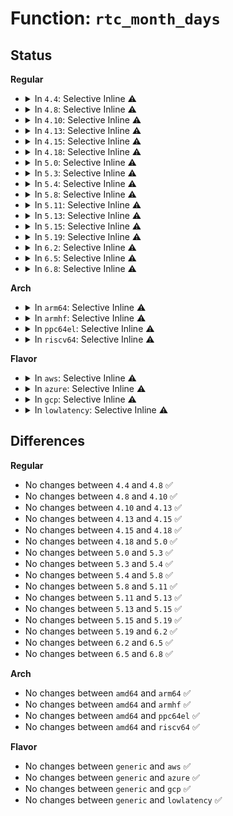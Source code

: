 # Function: <code>rtc_month_days</code>

## Status
<b>Regular</b>
<ul>
<li>
<details>
<summary>In <code>4.4</code>: Selective Inline ⚠️</summary>

```c
int rtc_month_days(unsigned int month, unsigned int year);
```

**Collision:** Unique Global

**Inline:** Selective

**Transformation:** False

**Instances:**

```
In drivers/rtc/rtc-lib.c (ffffffff81672f60)
Location: drivers/rtc/rtc-lib.c:33
Inline: True
Inline callers:
  - drivers/rtc/rtc-lib.c:rtc_time64_to_tm
  - drivers/rtc/rtc-lib.c:rtc_valid_tm
Direct callers:
  - drivers/rtc/interface.c:__rtc_read_alarm
```
**Symbols:**

```
ffffffff81672f60-ffffffff81672fb3: rtc_month_days (STB_GLOBAL)
```
</details>
</li>
<li>
<details>
<summary>In <code>4.8</code>: Selective Inline ⚠️</summary>

```c
int rtc_month_days(unsigned int month, unsigned int year);
```

**Collision:** Unique Global

**Inline:** Selective

**Transformation:** False

**Instances:**

```
In drivers/rtc/rtc-lib.c (ffffffff816d3a38)
Location: drivers/rtc/rtc-lib.c:33
Inline: True
Inline callers:
  - drivers/rtc/rtc-lib.c:rtc_valid_tm
  - drivers/rtc/rtc-lib.c:rtc_time64_to_tm
Direct callers:
  - drivers/rtc/interface.c:__rtc_read_alarm
```
**Symbols:**

```
ffffffff816d3750-ffffffff816d37a3: rtc_month_days (STB_GLOBAL)
```
</details>
</li>
<li>
<details>
<summary>In <code>4.10</code>: Selective Inline ⚠️</summary>

```c
int rtc_month_days(unsigned int month, unsigned int year);
```

**Collision:** Unique Global

**Inline:** Selective

**Transformation:** False

**Instances:**

```
In drivers/rtc/rtc-lib.c (ffffffff81703718)
Location: drivers/rtc/rtc-lib.c:33
Inline: True
Inline callers:
  - drivers/rtc/rtc-lib.c:rtc_valid_tm
  - drivers/rtc/rtc-lib.c:rtc_time64_to_tm
Direct callers:
  - drivers/rtc/interface.c:__rtc_read_alarm
  - drivers/rtc/rtc-cmos.c:cmos_validate_alarm
  - drivers/rtc/rtc-cmos.c:cmos_validate_alarm
```
**Symbols:**

```
ffffffff81703430-ffffffff81703483: rtc_month_days (STB_GLOBAL)
```
</details>
</li>
<li>
<details>
<summary>In <code>4.13</code>: Selective Inline ⚠️</summary>

```c
int rtc_month_days(unsigned int month, unsigned int year);
```

**Collision:** Unique Global

**Inline:** Selective

**Transformation:** False

**Instances:**

```
In drivers/rtc/rtc-lib.c (ffffffff81718efc)
Location: drivers/rtc/rtc-lib.c:33
Inline: True
Inline callers:
  - drivers/rtc/rtc-lib.c:rtc_valid_tm
  - drivers/rtc/rtc-lib.c:rtc_time64_to_tm
Direct callers:
  - drivers/rtc/interface.c:__rtc_read_alarm
  - drivers/rtc/rtc-cmos.c:cmos_validate_alarm
  - drivers/rtc/rtc-cmos.c:cmos_validate_alarm
```
**Symbols:**

```
ffffffff81718c20-ffffffff81718c7b: rtc_month_days (STB_GLOBAL)
```
</details>
</li>
<li>
<details>
<summary>In <code>4.15</code>: Selective Inline ⚠️</summary>

```c
int rtc_month_days(unsigned int month, unsigned int year);
```

**Collision:** Unique Global

**Inline:** Selective

**Transformation:** False

**Instances:**

```
In drivers/rtc/rtc-lib.c (ffffffff8178a0dc)
Location: drivers/rtc/rtc-lib.c:33
Inline: True
Inline callers:
  - drivers/rtc/rtc-lib.c:rtc_valid_tm
  - drivers/rtc/rtc-lib.c:rtc_time64_to_tm
Direct callers:
  - drivers/rtc/interface.c:__rtc_read_alarm
  - drivers/rtc/rtc-cmos.c:cmos_validate_alarm
  - drivers/rtc/rtc-cmos.c:cmos_validate_alarm
```
**Symbols:**

```
ffffffff81789e00-ffffffff81789e5b: rtc_month_days (STB_GLOBAL)
```
</details>
</li>
<li>
<details>
<summary>In <code>4.18</code>: Selective Inline ⚠️</summary>

```c
int rtc_month_days(unsigned int month, unsigned int year);
```

**Collision:** Unique Global

**Inline:** Selective

**Transformation:** False

**Instances:**

```
In drivers/rtc/rtc-lib.c (ffffffff817cb1ea)
Location: drivers/rtc/rtc-lib.c:33
Inline: True
Inline callers:
  - drivers/rtc/rtc-lib.c:rtc_valid_tm
  - drivers/rtc/rtc-lib.c:rtc_time64_to_tm
Direct callers:
  - drivers/rtc/interface.c:__rtc_read_alarm
  - drivers/rtc/rtc-cmos.c:cmos_validate_alarm
  - drivers/rtc/rtc-cmos.c:cmos_validate_alarm
```
**Symbols:**

```
ffffffff817caf10-ffffffff817caf6b: rtc_month_days (STB_GLOBAL)
```
</details>
</li>
<li>
<details>
<summary>In <code>5.0</code>: Selective Inline ⚠️</summary>

```c
int rtc_month_days(unsigned int month, unsigned int year);
```

**Collision:** Unique Global

**Inline:** Selective

**Transformation:** False

**Instances:**

```
In drivers/rtc/lib.c (ffffffff817f289a)
Location: drivers/rtc/lib.c:33
Inline: True
Inline callers:
  - drivers/rtc/lib.c:rtc_valid_tm
  - drivers/rtc/lib.c:rtc_time64_to_tm
Direct callers:
  - drivers/rtc/interface.c:__rtc_read_alarm
  - drivers/rtc/rtc-cmos.c:cmos_validate_alarm
  - drivers/rtc/rtc-cmos.c:cmos_validate_alarm
```
**Symbols:**

```
ffffffff817f25c0-ffffffff817f261b: rtc_month_days (STB_GLOBAL)
```
</details>
</li>
<li>
<details>
<summary>In <code>5.3</code>: Selective Inline ⚠️</summary>

```c
int rtc_month_days(unsigned int month, unsigned int year);
```

**Collision:** Unique Global

**Inline:** Selective

**Transformation:** False

**Instances:**

```
In drivers/rtc/lib.c (ffffffff8183358b)
Location: drivers/rtc/lib.c:30
Inline: True
Inline callers:
  - drivers/rtc/lib.c:rtc_valid_tm
  - drivers/rtc/lib.c:rtc_time64_to_tm
Direct callers:
  - drivers/rtc/interface.c:__rtc_read_alarm
  - drivers/rtc/rtc-cmos.c:cmos_validate_alarm
  - drivers/rtc/rtc-cmos.c:cmos_validate_alarm
```
**Symbols:**

```
ffffffff818332a0-ffffffff818332f2: rtc_month_days (STB_GLOBAL)
```
</details>
</li>
<li>
<details>
<summary>In <code>5.4</code>: Selective Inline ⚠️</summary>

```c
int rtc_month_days(unsigned int month, unsigned int year);
```

**Collision:** Unique Global

**Inline:** Selective

**Transformation:** False

**Instances:**

```
In drivers/rtc/lib.c (ffffffff81864ecb)
Location: drivers/rtc/lib.c:30
Inline: True
Inline callers:
  - drivers/rtc/lib.c:rtc_valid_tm
  - drivers/rtc/lib.c:rtc_time64_to_tm
Direct callers:
  - drivers/rtc/interface.c:__rtc_read_alarm
  - drivers/rtc/rtc-cmos.c:cmos_validate_alarm
  - drivers/rtc/rtc-cmos.c:cmos_validate_alarm
```
**Symbols:**

```
ffffffff81864be0-ffffffff81864c32: rtc_month_days (STB_GLOBAL)
```
</details>
</li>
<li>
<details>
<summary>In <code>5.8</code>: Selective Inline ⚠️</summary>

```c
int rtc_month_days(unsigned int month, unsigned int year);
```

**Collision:** Unique Global

**Inline:** Selective

**Transformation:** False

**Instances:**

```
In drivers/rtc/lib.c (ffffffff8193881b)
Location: drivers/rtc/lib.c:30
Inline: True
Inline callers:
  - drivers/rtc/lib.c:rtc_valid_tm
  - drivers/rtc/lib.c:rtc_time64_to_tm
Direct callers:
  - drivers/rtc/interface.c:__rtc_read_alarm
  - drivers/rtc/rtc-cmos.c:cmos_validate_alarm
  - drivers/rtc/rtc-cmos.c:cmos_validate_alarm
```
**Symbols:**

```
ffffffff81938420-ffffffff81938472: rtc_month_days (STB_GLOBAL)
```
</details>
</li>
<li>
<details>
<summary>In <code>5.11</code>: Selective Inline ⚠️</summary>

```c
int rtc_month_days(unsigned int month, unsigned int year);
```

**Collision:** Unique Global

**Inline:** Selective

**Transformation:** False

**Instances:**

```
In drivers/rtc/lib.c (ffffffff8193eb4b)
Location: drivers/rtc/lib.c:30
Inline: True
Inline callers:
  - drivers/rtc/lib.c:rtc_valid_tm
  - drivers/rtc/lib.c:rtc_time64_to_tm
Direct callers:
  - drivers/rtc/interface.c:__rtc_read_alarm
  - drivers/rtc/rtc-cmos.c:cmos_validate_alarm
  - drivers/rtc/rtc-cmos.c:cmos_validate_alarm
```
**Symbols:**

```
ffffffff8193e750-ffffffff8193e7a2: rtc_month_days (STB_GLOBAL)
```
</details>
</li>
<li>
<details>
<summary>In <code>5.13</code>: Selective Inline ⚠️</summary>

```c
int rtc_month_days(unsigned int month, unsigned int year);
```

**Collision:** Unique Global

**Inline:** Selective

**Transformation:** False

**Instances:**

```
In drivers/rtc/lib.c (ffffffff8192233b)
Location: drivers/rtc/lib.c:30
Inline: True
Inline callers:
  - drivers/rtc/lib.c:rtc_valid_tm
  - drivers/rtc/lib.c:rtc_time64_to_tm
Direct callers:
  - drivers/rtc/interface.c:__rtc_read_alarm
  - drivers/rtc/rtc-cmos.c:cmos_validate_alarm
  - drivers/rtc/rtc-cmos.c:cmos_validate_alarm
```
**Symbols:**

```
ffffffff81921f50-ffffffff81921fa2: rtc_month_days (STB_GLOBAL)
```
</details>
</li>
<li>
<details>
<summary>In <code>5.15</code>: Selective Inline ⚠️</summary>

```c
int rtc_month_days(unsigned int month, unsigned int year);
```

**Collision:** Unique Global

**Inline:** Selective

**Transformation:** False

**Instances:**

```
In drivers/rtc/lib.c (ffffffff819c52bf)
Location: drivers/rtc/lib.c:30
Inline: True
Inline callers:
  - drivers/rtc/lib.c:rtc_valid_tm
Direct callers:
  - drivers/rtc/interface.c:__rtc_read_alarm
  - drivers/rtc/rtc-cmos.c:cmos_validate_alarm
  - drivers/rtc/rtc-cmos.c:cmos_validate_alarm
```
**Symbols:**

```
ffffffff819c4f00-ffffffff819c4f7b: rtc_month_days (STB_GLOBAL)
```
</details>
</li>
<li>
<details>
<summary>In <code>5.19</code>: Selective Inline ⚠️</summary>

```c
int rtc_month_days(unsigned int month, unsigned int year);
```

**Collision:** Unique Global

**Inline:** Selective

**Transformation:** False

**Instances:**

```
In drivers/rtc/lib.c (ffffffff81b258c7)
Location: drivers/rtc/lib.c:30
Inline: True
Inline callers:
  - drivers/rtc/lib.c:rtc_valid_tm
Direct callers:
  - drivers/rtc/interface.c:__rtc_read_alarm
  - drivers/rtc/rtc-cmos.c:cmos_validate_alarm
  - drivers/rtc/rtc-cmos.c:cmos_validate_alarm
```
**Symbols:**

```
ffffffff81b25460-ffffffff81b254e5: rtc_month_days (STB_GLOBAL)
```
</details>
</li>
<li>
<details>
<summary>In <code>6.2</code>: Selective Inline ⚠️</summary>

```c
int rtc_month_days(unsigned int month, unsigned int year);
```

**Collision:** Unique Global

**Inline:** Selective

**Transformation:** False

**Instances:**

```
In drivers/rtc/lib.c (ffffffff81cb8e87)
Location: drivers/rtc/lib.c:30
Inline: True
Inline callers:
  - drivers/rtc/lib.c:rtc_valid_tm
Direct callers:
  - drivers/rtc/interface.c:__rtc_read_alarm
  - drivers/rtc/rtc-cmos.c:cmos_validate_alarm
  - drivers/rtc/rtc-cmos.c:cmos_validate_alarm
```
**Symbols:**

```
ffffffff81cb89c0-ffffffff81cb8a45: rtc_month_days (STB_GLOBAL)
```
</details>
</li>
<li>
<details>
<summary>In <code>6.5</code>: Selective Inline ⚠️</summary>

```c
int rtc_month_days(unsigned int month, unsigned int year);
```

**Collision:** Unique Global

**Inline:** Selective

**Transformation:** False

**Instances:**

```
In drivers/rtc/lib.c (ffffffff81d205b7)
Location: drivers/rtc/lib.c:30
Inline: True
Inline callers:
  - drivers/rtc/lib.c:rtc_valid_tm
Direct callers:
  - drivers/rtc/interface.c:__rtc_read_alarm
  - drivers/rtc/rtc-cmos.c:cmos_validate_alarm
  - drivers/rtc/rtc-cmos.c:cmos_validate_alarm
```
**Symbols:**

```
ffffffff81d20120-ffffffff81d201a5: rtc_month_days (STB_GLOBAL)
```
</details>
</li>
<li>
<details>
<summary>In <code>6.8</code>: Selective Inline ⚠️</summary>

```c
int rtc_month_days(unsigned int month, unsigned int year);
```

**Collision:** Unique Global

**Inline:** Selective

**Transformation:** False

**Instances:**

```
In drivers/rtc/lib.c (ffffffff81dd62e7)
Location: drivers/rtc/lib.c:30
Inline: True
Inline callers:
  - drivers/rtc/lib.c:rtc_valid_tm
Direct callers:
  - drivers/rtc/interface.c:__rtc_read_alarm
  - drivers/rtc/rtc-cmos.c:cmos_validate_alarm
  - drivers/rtc/rtc-cmos.c:cmos_validate_alarm
```
**Symbols:**

```
ffffffff81dd5e50-ffffffff81dd5ed5: rtc_month_days (STB_GLOBAL)
```
</details>
</li>
</ul>
<b>Arch</b>
<ul>
<li>
<details>
<summary>In <code>arm64</code>: Selective Inline ⚠️</summary>

```c
int rtc_month_days(unsigned int month, unsigned int year);
```

**Collision:** Unique Global

**Inline:** Selective

**Transformation:** False

**Instances:**

```
In drivers/rtc/lib.c (ffff800010aa66d0)
Location: drivers/rtc/lib.c:30
Inline: True
Inline callers:
  - drivers/rtc/lib.c:rtc_valid_tm
  - drivers/rtc/lib.c:rtc_time64_to_tm
Direct callers:
  - drivers/rtc/interface.c:__rtc_read_alarm
  - drivers/rtc/rtc-rtd119x.c:rtd119x_rtc_read_time
  - drivers/rtc/rtc-rtd119x.c:rtd119x_rtc_read_time
```
**Symbols:**

```
ffff800010aa6320-ffff800010aa63b0: rtc_month_days (STB_GLOBAL)
```
</details>
</li>
<li>
<details>
<summary>In <code>armhf</code>: Selective Inline ⚠️</summary>

```c
int rtc_month_days(unsigned int month, unsigned int year);
```

**Collision:** Unique Global

**Inline:** Selective

**Transformation:** False

**Instances:**

```
In drivers/rtc/lib.c (c0b84f68)
Location: drivers/rtc/lib.c:30
Inline: True
Inline callers:
  - drivers/rtc/lib.c:rtc_valid_tm
  - drivers/rtc/lib.c:rtc_time64_to_tm
Direct callers:
  - drivers/rtc/interface.c:__rtc_read_alarm
```
**Symbols:**

```
c0b84e18-c0b84e8c: rtc_month_days (STB_GLOBAL)
```
</details>
</li>
<li>
<details>
<summary>In <code>ppc64el</code>: Selective Inline ⚠️</summary>

```c
int rtc_month_days(unsigned int month, unsigned int year);
```

**Collision:** Unique Global

**Inline:** Selective

**Transformation:** False

**Instances:**

```
In drivers/rtc/lib.c (c000000000b8724c)
Location: drivers/rtc/lib.c:30
Inline: True
Inline callers:
  - drivers/rtc/lib.c:rtc_valid_tm
  - drivers/rtc/lib.c:rtc_time64_to_tm
Direct callers:
  - drivers/rtc/interface.c:__rtc_read_alarm
```
**Symbols:**

```
c000000000b86e10-c000000000b86eb8: rtc_month_days (STB_GLOBAL)
```
</details>
</li>
<li>
<details>
<summary>In <code>riscv64</code>: Selective Inline ⚠️</summary>

```c
int rtc_month_days(unsigned int month, unsigned int year);
```

**Collision:** Unique Global

**Inline:** Selective

**Transformation:** False

**Instances:**

```
In drivers/rtc/lib.c (ffffffe0006b2a50)
Location: drivers/rtc/lib.c:30
Inline: True
Inline callers:
  - drivers/rtc/lib.c:rtc_valid_tm
  - drivers/rtc/lib.c:rtc_time64_to_tm
Direct callers:
  - drivers/rtc/interface.c:__rtc_read_alarm
```
**Symbols:**

```
ffffffe0006b27ca-ffffffe0006b2836: rtc_month_days (STB_GLOBAL)
```
</details>
</li>
</ul>
<b>Flavor</b>
<ul>
<li>
<details>
<summary>In <code>aws</code>: Selective Inline ⚠️</summary>

```c
int rtc_month_days(unsigned int month, unsigned int year);
```

**Collision:** Unique Global

**Inline:** Selective

**Transformation:** False

**Instances:**

```
In drivers/rtc/lib.c (ffffffff81817b7b)
Location: drivers/rtc/lib.c:30
Inline: True
Inline callers:
  - drivers/rtc/lib.c:rtc_valid_tm
  - drivers/rtc/lib.c:rtc_time64_to_tm
Direct callers:
  - drivers/rtc/interface.c:__rtc_read_alarm
  - drivers/rtc/rtc-cmos.c:cmos_validate_alarm
  - drivers/rtc/rtc-cmos.c:cmos_validate_alarm
```
**Symbols:**

```
ffffffff81817890-ffffffff818178e2: rtc_month_days (STB_GLOBAL)
```
</details>
</li>
<li>
<details>
<summary>In <code>azure</code>: Selective Inline ⚠️</summary>

```c
int rtc_month_days(unsigned int month, unsigned int year);
```

**Collision:** Unique Global

**Inline:** Selective

**Transformation:** False

**Instances:**

```
In drivers/rtc/lib.c (ffffffff817df26b)
Location: drivers/rtc/lib.c:30
Inline: True
Inline callers:
  - drivers/rtc/lib.c:rtc_valid_tm
  - drivers/rtc/lib.c:rtc_time64_to_tm
Direct callers:
  - drivers/rtc/interface.c:__rtc_read_alarm
  - drivers/rtc/rtc-cmos.c:cmos_validate_alarm
  - drivers/rtc/rtc-cmos.c:cmos_validate_alarm
```
**Symbols:**

```
ffffffff817def80-ffffffff817defd2: rtc_month_days (STB_GLOBAL)
```
</details>
</li>
<li>
<details>
<summary>In <code>gcp</code>: Selective Inline ⚠️</summary>

```c
int rtc_month_days(unsigned int month, unsigned int year);
```

**Collision:** Unique Global

**Inline:** Selective

**Transformation:** False

**Instances:**

```
In drivers/rtc/lib.c (ffffffff8185905b)
Location: drivers/rtc/lib.c:30
Inline: True
Inline callers:
  - drivers/rtc/lib.c:rtc_valid_tm
  - drivers/rtc/lib.c:rtc_time64_to_tm
Direct callers:
  - drivers/rtc/interface.c:__rtc_read_alarm
  - drivers/rtc/rtc-cmos.c:cmos_validate_alarm
  - drivers/rtc/rtc-cmos.c:cmos_validate_alarm
```
**Symbols:**

```
ffffffff81858d70-ffffffff81858dc2: rtc_month_days (STB_GLOBAL)
```
</details>
</li>
<li>
<details>
<summary>In <code>lowlatency</code>: Selective Inline ⚠️</summary>

```c
int rtc_month_days(unsigned int month, unsigned int year);
```

**Collision:** Unique Global

**Inline:** Selective

**Transformation:** False

**Instances:**

```
In drivers/rtc/lib.c (ffffffff8187413b)
Location: drivers/rtc/lib.c:30
Inline: True
Inline callers:
  - drivers/rtc/lib.c:rtc_valid_tm
  - drivers/rtc/lib.c:rtc_time64_to_tm
Direct callers:
  - drivers/rtc/interface.c:__rtc_read_alarm
  - drivers/rtc/rtc-cmos.c:cmos_validate_alarm
  - drivers/rtc/rtc-cmos.c:cmos_validate_alarm
```
**Symbols:**

```
ffffffff81873e50-ffffffff81873ea2: rtc_month_days (STB_GLOBAL)
```
</details>
</li>
</ul>

## Differences
<b>Regular</b>
<ul>
<li>
No changes between <code>4.4</code> and <code>4.8</code> ✅
</li>
<li>
No changes between <code>4.8</code> and <code>4.10</code> ✅
</li>
<li>
No changes between <code>4.10</code> and <code>4.13</code> ✅
</li>
<li>
No changes between <code>4.13</code> and <code>4.15</code> ✅
</li>
<li>
No changes between <code>4.15</code> and <code>4.18</code> ✅
</li>
<li>
No changes between <code>4.18</code> and <code>5.0</code> ✅
</li>
<li>
No changes between <code>5.0</code> and <code>5.3</code> ✅
</li>
<li>
No changes between <code>5.3</code> and <code>5.4</code> ✅
</li>
<li>
No changes between <code>5.4</code> and <code>5.8</code> ✅
</li>
<li>
No changes between <code>5.8</code> and <code>5.11</code> ✅
</li>
<li>
No changes between <code>5.11</code> and <code>5.13</code> ✅
</li>
<li>
No changes between <code>5.13</code> and <code>5.15</code> ✅
</li>
<li>
No changes between <code>5.15</code> and <code>5.19</code> ✅
</li>
<li>
No changes between <code>5.19</code> and <code>6.2</code> ✅
</li>
<li>
No changes between <code>6.2</code> and <code>6.5</code> ✅
</li>
<li>
No changes between <code>6.5</code> and <code>6.8</code> ✅
</li>
</ul>
<b>Arch</b>
<ul>
<li>
No changes between <code>amd64</code> and <code>arm64</code> ✅
</li>
<li>
No changes between <code>amd64</code> and <code>armhf</code> ✅
</li>
<li>
No changes between <code>amd64</code> and <code>ppc64el</code> ✅
</li>
<li>
No changes between <code>amd64</code> and <code>riscv64</code> ✅
</li>
</ul>
<b>Flavor</b>
<ul>
<li>
No changes between <code>generic</code> and <code>aws</code> ✅
</li>
<li>
No changes between <code>generic</code> and <code>azure</code> ✅
</li>
<li>
No changes between <code>generic</code> and <code>gcp</code> ✅
</li>
<li>
No changes between <code>generic</code> and <code>lowlatency</code> ✅
</li>
</ul>
